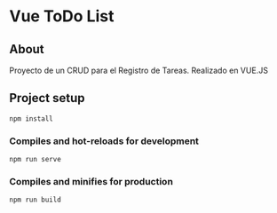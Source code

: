 # Vue ToDo List

## About
Proyecto de un CRUD para el Registro de Tareas.
Realizado en VUE.JS

## Project setup
```
npm install
```

### Compiles and hot-reloads for development
```
npm run serve
```

### Compiles and minifies for production
```
npm run build
```
